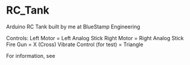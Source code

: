 # RC_Tank
Arduino RC Tank built by me at BlueStamp Engineering 

Controls: 
Left Motor = Left Analog Stick 
Right Motor = Right Analog Stick 
Fire Gun = X (Cross)
Vibrate Control (for test) = Triangle 

For information, see 
